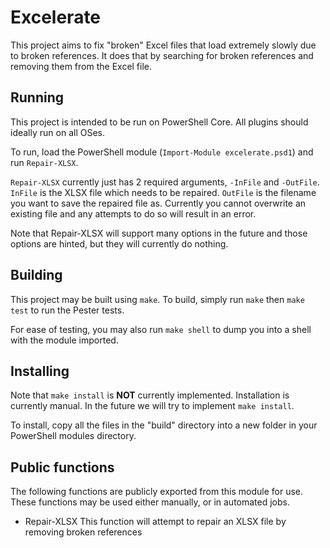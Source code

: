 # Excelerate
This project aims to fix "broken" Excel files that load extremely slowly due to broken references.  It does that by searching for broken references and removing them from the Excel file.


## Running
This project is intended to be run on PowerShell Core.  All plugins should ideally run on all OSes.

To run, load the PowerShell module (`Import-Module excelerate.psd1`) and run `Repair-XLSX`.

`Repair-XLSX` currently just has 2 required arguments, `-InFile` and `-OutFile`.  `InFile` is the XLSX file which needs to be repaired.  `OutFile` is the filename you want to save the repaired file as.  Currently you cannot overwrite an existing file and any attempts to do so will result in an error.

Note that Repair-XLSX will support many options in the future and those options are hinted, but they will currently do nothing.


## Building
This project may be built using `make`.  To build, simply run `make` then `make test` to run the Pester tests.

For ease of testing, you may also run `make shell` to dump you into a shell with the module imported.


## Installing
Note that `make install` is **NOT** currently implemented.  Installation is currently manual.  In the future we will try to implement `make install`.

To install, copy all the files in the "build" directory into a new folder in your PowerShell modules directory.


## Public functions
The following functions are publicly exported from this module for use.  These functions may be used either manually, or in automated jobs.

* Repair-XLSX
  This function will attempt to repair an XLSX file by removing broken references
